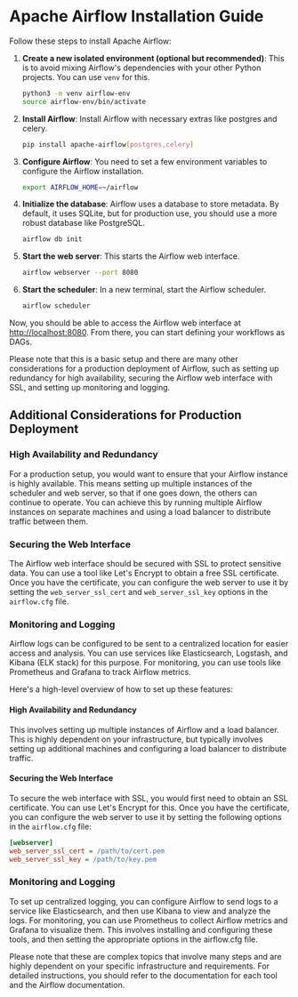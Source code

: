 # Apache Airflow Installation Guide

Follow these steps to install Apache Airflow:

1. **Create a new isolated environment (optional but recommended)**: This is to avoid mixing Airflow's dependencies with your other Python projects. You can use `venv` for this.
    ```bash
    python3 -m venv airflow-env
    source airflow-env/bin/activate
    ```

2. **Install Airflow**: Install Airflow with necessary extras like postgres and celery.
    ```bash
    pip install apache-airflow[postgres,celery]
    ```

3. **Configure Airflow**: You need to set a few environment variables to configure the Airflow installation.
    ```bash
    export AIRFLOW_HOME=~/airflow
    ```

4. **Initialize the database**: Airflow uses a database to store metadata. By default, it uses SQLite, but for production use, you should use a more robust database like PostgreSQL.
    ```bash
    airflow db init
    ```

5. **Start the web server**: This starts the Airflow web interface.
    ```bash
    airflow webserver --port 8080
    ```

6. **Start the scheduler**: In a new terminal, start the Airflow scheduler.
    ```bash
    airflow scheduler
    ```

Now, you should be able to access the Airflow web interface at [http://localhost:8080](http://localhost:8080). From there, you can start defining your workflows as DAGs.

Please note that this is a basic setup and there are many other considerations for a production deployment of Airflow, such as setting up redundancy for high availability, securing the Airflow web interface with SSL, and setting up monitoring and logging.

## Additional Considerations for Production Deployment

### High Availability and Redundancy
For a production setup, you would want to ensure that your Airflow instance is highly available. This means setting up multiple instances of the scheduler and web server, so that if one goes down, the others can continue to operate. You can achieve this by running multiple Airflow instances on separate machines and using a load balancer to distribute traffic between them.

### Securing the Web Interface
The Airflow web interface should be secured with SSL to protect sensitive data. You can use a tool like Let's Encrypt to obtain a free SSL certificate. Once you have the certificate, you can configure the web server to use it by setting the `web_server_ssl_cert` and `web_server_ssl_key` options in the `airflow.cfg` file.

### Monitoring and Logging
Airflow logs can be configured to be sent to a centralized location for easier access and analysis. You can use services like Elasticsearch, Logstash, and Kibana (ELK stack) for this purpose. For monitoring, you can use tools like Prometheus and Grafana to track Airflow metrics.

Here's a high-level overview of how to set up these features:

#### High Availability and Redundancy
This involves setting up multiple instances of Airflow and a load balancer. This is highly dependent on your infrastructure, but typically involves setting up additional machines and configuring a load balancer to distribute traffic.

#### Securing the Web Interface
To secure the web interface with SSL, you would first need to obtain an SSL certificate. You can use Let's Encrypt for this. Once you have the certificate, you can configure the web server to use it by setting the following options in the `airflow.cfg` file:

```ini
[webserver]
web_server_ssl_cert = /path/to/cert.pem
web_server_ssl_key = /path/to/key.pem
```
### Monitoring and Logging
To set up centralized logging, you can configure Airflow to send logs to a service like Elasticsearch, and then use Kibana to view and analyze the logs. For monitoring, you can use Prometheus to collect Airflow metrics and Grafana to visualize them. This involves installing and configuring these tools, and then setting the appropriate options in the airflow.cfg file.

Please note that these are complex topics that involve many steps and are highly dependent on your specific infrastructure and requirements. For detailed instructions, you should refer to the documentation for each tool and the Airflow documentation.

